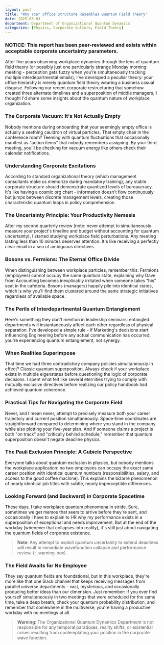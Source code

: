 ```yaml
---
layout: post
title: "Why Your Office Structure Resembles Quantum Field Theory"
date: 2025-03-03
department: Department of Organizational Quantum Dynamics
categories: [Physics, Corporate Culture, Field Theory]
---
```


### NOTICE: This report has been peer-reviewed and exists within acceptable corporate uncertainty parameters.

After five years observing workplace dynamics through the lens of quantum field theory (or possibly just one particularly strange Monday morning meeting - perception gets fuzzy when you're simultaneously tracking multiple interdepartmental emails), I've developed a peculiar theory: your office hierarchy is merely quantum field theory wearing a business casual disguise. Following our recent corporate restructuring that somehow created three alternate timelines and a superposition of middle managers, I thought I'd share some insights about the quantum nature of workplace organization.

### The Corporate Vacuum: It's Not Actually Empty

Nobody mentions during onboarding that your seemingly empty office is actually a seething cauldron of virtual particles. That empty chair in the conference room? Teeming with quantum fluctuations that occasionally manifest as "action items" that nobody remembers assigning. By your third meeting, you'll be checking for vacuum energy like others check their calendar notifications.

### Understanding Corporate Excitations

According to standard organizational theory (which management consultants make us memorize during mandatory training), any stable corporate structure should demonstrate quantized levels of bureaucracy. It's like having a cosmic org chart - information doesn't flow continuously but jumps between discrete management levels, creating those characteristic quantum leaps in policy comprehension.

### The Uncertainty Principle: Your Productivity Nemesis

After my second quarterly review (note: never attempt to simultaneously measure your project's timeline and budget without accounting for quantum uncertainty), I started studying workplace field perturbations. Any meeting lasting less than 10 minutes deserves attention. It's like receiving a perfectly clear email in a sea of ambiguous directives.

### Bosons vs. Fermions: The Eternal Office Divide

When distinguishing between workplace particles, remember this: Fermions (employees) cannot occupy the same quantum state, explaining why Dave from Accounting becomes inexplicably irritated when someone takes "his" seat in the cafeteria. Bosons (managers) happily pile into identical states, which is why you'll find them clustered around the same strategic initiatives regardless of available space.

### The Perils of Interdepartmental Quantum Entanglement

Here's something they don't mention in leadership seminars: entangled departments will instantaneously affect each other regardless of physical separation. I've developed a simple rule - if Marketing's decisions start influencing Engineering before any actual communication has occurred, you're experiencing quantum entanglement, not synergy.

### When Realities Superimpose

That time we had three contradictory company policies simultaneously in effect? Classic quantum superposition. Always check if your workplace exists in multiple eigenstates before questioning the logic of corporate decisions. I spent what felt like several eternities trying to comply with mutually exclusive directives before realizing our policy handbook had achieved quantum coherence.

### Practical Tips for Navigating the Corporate Field

Never, and I mean never, attempt to precisely measure both your career trajectory and current position simultaneously. Space-time coordinates are straightforward compared to determining where you stand in the company while also plotting your five-year plan. And if someone claims a project is both "on track" and "critically behind schedule," remember that quantum superposition doesn't negate deadline physics.

### The Pauli Exclusion Principle: A Cubicle Perspective

Everyone talks about quantum exclusion in physics, but nobody mentions the workplace application: no two employees can occupy the exact same career position with identical quantum numbers (responsibilities, salary, and access to the good coffee machine). This explains the bizarre phenomenon of nearly identical job titles with subtle, nearly imperceptible differences.

### Looking Forward (and Backward) in Corporate Spacetime

These days, I take workplace quantum phenomena in stride. Sure, sometimes we get memos that seem to arrive before they're sent, and occasionally I have to explain to HR why my performance exists in a superposition of exceptional and needs improvement. But at the end of the workday (whenever that collapses into reality), it's still just about navigating the quantum fields of corporate existence.

> **Note**: Any attempt to exploit quantum uncertainty to extend deadlines will result in immediate wavefunction collapse and performance review.
{: .warning-box}

### The Field Awaits for No Employee

They say quantum fields are foundational, but in this workplace, they're more like that one Slack channel that keeps receiving messages from parallel universe departments - vast, mysterious, and occasionally producing better ideas than our dimension. Just remember: if you ever find yourself simultaneously in two meetings that were scheduled for the same time, take a deep breath, check your quantum probability distribution, and remember that somewhere in the multiverse, you're having a productive workday with no meetings at all.

> **Warning**: The Organizational Quantum Dynamics Department is not responsible for any temporal paradoxes, reality shifts, or existential crises resulting from contemplating your position in the corporate wave function.
